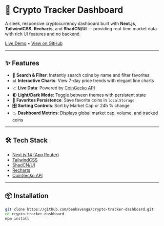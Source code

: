 # 🧠 Crypto Tracker Dashboard

A sleek, responsive cryptocurrency dashboard built with **Next.js**, **TailwindCSS**, **Recharts**, and **ShadCN/UI** — providing real-time market data with rich UI features and no backend.

[Live Demo](https://crypto-dashboard-tracker.web.app/) • [View on GitHub](https://github.com/benhavenga/crypto-tracker-dashboard)

---

## ✨ Features

- 🔎 **Search & Filter**: Instantly search coins by name and filter favorites
- 📊 **Interactive Charts**: View 7-day price trends with elegant line charts
- 📈 **Live Data**: Powered by [CoinGecko API](https://www.coingecko.com/)
- 🌓 **Light/Dark Mode**: Toggle between themes with persistent state
- 📁 **Favorites Persistence**: Save favorite coins in `localStorage`
- 🎛️ **Sorting Controls**: Sort by Market Cap or 24h % change
- 📉 **Dashboard Metrics**: Displays global market cap, volume, and tracked coins

---

## 🛠 Tech Stack

- [Next.js 14 (App Router)](https://nextjs.org/)
- [TailwindCSS](https://tailwindcss.com/)
- [ShadCN/UI](https://ui.shadcn.com/)
- [Recharts](https://recharts.org/)
- [CoinGecko API](https://www.coingecko.com/en/api/documentation)

---

## 📦 Installation

```bash
git clone https://github.com/benhavenga/crypto-tracker-dashboard.git
cd crypto-tracker-dashboard
npm install
```
